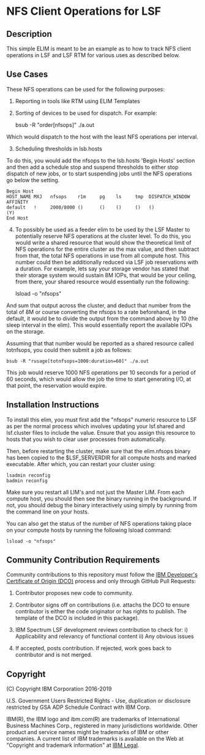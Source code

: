 # NFS Client Operations for LSF

## Description

This simple ELIM is meant to be an example as to how to track NFS client operations in LSF and LSF RTM for various uses as described below.  

## Use Cases

These NFS operations can be used for the following purposes:

1) Reporting in tools like RTM using ELIM Templates

2) Sorting of devices to be used for dispatch.  For example:

	bsub -R "order[nfsops]" ./a.out

Which would dispatch to the host with the least NFS operations per interval.

3) Scheduling thresholds in lsb.hosts

To do this, you would add the nfsops to the lsb.hosts 'Begin Hosts' section and then add a schedule stop and suspend thresholds to either stop dispatch of new jobs, or to start suspending jobs until the NFS operations go below the setting.

	Begin Host
	HOST_NAME MXJ   nfsops    r1m     pg    ls     tmp  DISPATCH_WINDOW  AFFINITY
	default   !     2000/8000 ()      ()    ()     ()   ()               (Y)
	End Host

4) To possibly be used as a feeder elim to be used by the LSF Master to potentially reserve NFS operations at the cluster level.  To do this, you would write a shared resource that would show the theoretical limit of NFS operations for the entire cluster as the max value, and then subtract from that, the total NFS operations in use from all compute host.  This number could then be additionally reduced via LSF job reservations with a duration.  For example, lets say your storage vendor has stated that their storage system would sustain 8M IOPs, that would be your ceiling, from there, your shared resource would essentially run the following:

	lsload -o "nfsops"

And sum that output across the cluster, and deduct that number from the total of 8M or course converting the nfsops to a rate beforehand, in the default, it would be to divide the output from the command above by 10 (the sleep interval in the elim).  This would essentially report the available IOPs on the storage.

Assuming that that number would be reported as a shared resource called totnfsops, you could then submit a job as follows:

	bsub -R "rusage[totnfsops=1000:duration=60]" ./a.out

This job would reserve 1000 NFS operations per 10 seconds for a period of 60 seconds, which would allow the job the time to start generating I/O, at that point, the reservation would expire.

## Installation Instructions

To install this elim, you must first add the "nfsops" numeric resource to LSF as per the normal process which involves updating your lsf.shared and lsf.cluster files to include the value.  Ensure that you assign this resource to hosts that you wish to clear user processes from automatically.

Then, before restarting the cluster, make sure that the elim.nfsops binary has been copied to the $LSF_SERVERDIR for all compute hosts and marked executable.  After which, you can restart your cluster using:

	lsadmin reconfig
	badmin reconfig

Make sure you restart all LIM's and not just the Master LIM.  From each compute host, you should then see the binary running in the background.  If not, you should debug the binary interactively using simply by running from the command line on your hosts.

You can also get the status of the number of NFS operations taking place on your compute
hosts by running the following lsload command:

	lsload -o "nfsops"

## Community Contribution Requirements

Community contributions to this repository must follow the [IBM Developer's Certificate of Origin (DCO)](https://github.com/IBMSpectrumComputing/platform-python-lsf-api/blob/master/IBMDCO.md) process and only through GitHub Pull Requests:

 1. Contributor proposes new code to community.

 2. Contributor signs off on contributions 
    (i.e. attachs the DCO to ensure contributor is either the code 
    originator or has rights to publish. The template of the DCO is included in
    this package).
 
 3. IBM Spectrum LSF development reviews contribution to check for:
    i)  Applicability and relevancy of functional content 
    ii) Any obvious issues

 4. If accepted, posts contribution. If rejected, work goes back to contributor and is not merged.

## Copyright

(C) Copyright IBM Corporation 2016-2019

U.S. Government Users Restricted Rights - Use, duplication or disclosure 
restricted by GSA ADP Schedule Contract with IBM Corp.

IBM(R), the IBM logo and ibm.com(R) are trademarks of International Business Machines Corp., 
registered in many jurisdictions worldwide. Other product and service names might be trademarks 
of IBM or other companies. A current list of IBM trademarks is available on the Web at 
"Copyright and trademark information" at [IBM Legal](www.ibm.com/legal/copytrade.shtml).

